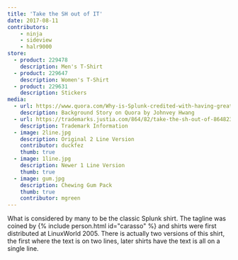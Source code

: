 ```yaml
---
title: 'Take the SH out of IT'
date: 2017-08-11
contributors:
    - ninja
    - sideview
    - halr9000
store: 
  - product: 229478
    description: Men's T-Shirt
  - product: 229647
    description: Women's T-Shirt
  - product: 229631
    description: Stickers
media: 
  - url: https://www.quora.com/Why-is-Splunk-credited-with-having-great-product-marketing/answer/Johnvey-Hwang
    description: Background Story on Quora by Johnvey Hwang
  - url: https://trademarks.justia.com/864/82/take-the-sh-out-of-86482383.html
    description: Trademark Information
  - image: 2line.jpg
    description: Original 2 Line Version
    contributor: duckfez
    thumb: true
  - image: 1line.jpg
    description: Newer 1 Line Version
    thumb: true
  - image: gum.jpg
    description: Chewing Gum Pack
    thumb: true
    contributor: mgreen
---
```


What is considered by many to be the classic Splunk shirt. The tagline was coined by {% include person.html id="carasso" %} and shirts were first distributed at LinuxWorld 2005. There is actually two versions of this shirt, the first where the text is on two lines, later shirts have the text is all on a single line.
